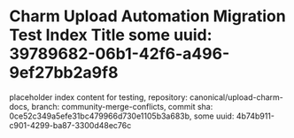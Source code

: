 # Charm Upload Automation Migration Test Index Title some uuid: 39789682-06b1-42f6-a496-9ef27bb2a9f8
 placeholder index content for testing,  repository: canonical/upload-charm-docs,  branch: community-merge-conflicts,  commit sha: 0ce52c349a5efe31bc479966d730e1105b3a683b,  some uuid: 4b74b911-c901-4299-ba87-3300d48ec76c
